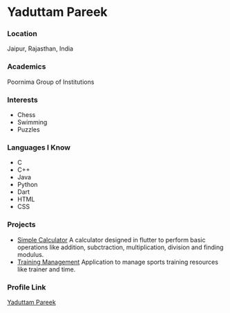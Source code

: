 # Yaduttam Pareek

### Location

Jaipur, Rajasthan, India

### Academics

Poornima Group of Institutions

### Interests

- Chess
- Swimming
- Puzzles

### Languages I Know

- C
- C++
- Java
- Python
- Dart
- HTML
- CSS

### Projects

- [Simple Calculator](https://github.com/Yaduttam95/Calculator_Using_Flutter) A calculator designed in flutter to perform basic operations like addition, subctraction, multiplication, division and finding modulus.
- [Training Management](https://github.com/Yaduttam95/Sports_Training) Application to manage sports training resources like trainer and time.

### Profile Link

[Yaduttam Pareek](https://github.com/Yaduttam95)